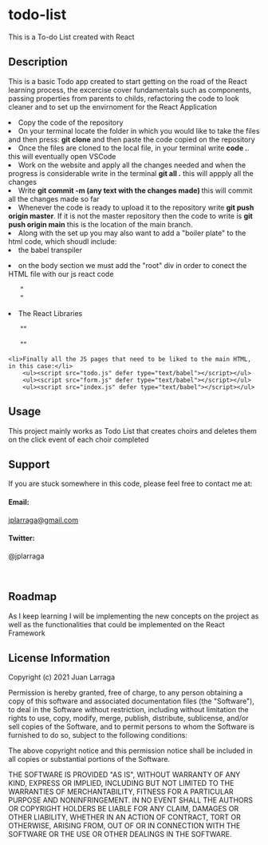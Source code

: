 # todo-list
This is a To-do List created with React

<h2>Description</h2>
<p>This is a basic Todo app created to start getting on the road of the React learning process, the excercise cover fundamentals such as components, passing properties from parents to childs, refactoring the code to look cleaner and to set up the envirnoment for the React Application</p>

<Instalatiom>

<li>Copy the code of the repository</li>
  <li>On your terminal locate the folder in which you would like to take the files and then press: <strong> git clone </strong> and then paste the code copied on the repository</li>
  <li>Once the files are cloned to the local file, in your terminal write <strong>code .</strong>. this will eventually open VSCode </li>
  <li>Work on the website and apply all the changes needed and when the progress is considerable write in the terminal <strong> git all .</strong> this will appply all the changes</li>
  <li>Write <strong> git commit -m (any text with the changes made) </strong> this will commit all the changes made so far</li>
  <li>Whenever the code is ready to upload it to the repository write <strong>git push origin master</strong>. If it is not the master repository then the code to write is <strong>git push origin main</strong> this is the location of the main branch.

<li>Along with the set up you may also want to add a "boiler plate" to the html code, which shoudl include:</li>
    <li>the babel transpiler</li>
        <ul><script src="https://unpkg.com/@babel/standalone/babel.min.js"></script></ul>
    <li>on the body section we must add the "root" div in order to conect the HTML file with our js react code</li>
        <ul>"<div id="root"></div>"</ul>
    <li>The React Libraries</li>
        <ul>"<script src="https://unpkg.com/react/umd/react.development.js" crossorigin></script>"</ul>
        <ul>"<script src="https://unpkg.com/react-dom/umd/react-dom.development.js" crossorigin></script>"</ul>
    
    <li>Finally all the JS pages that need to be liked to the main HTML, in this case:</li>
        <ul><script src="todo.js" defer type="text/babel"></script></ul>
        <ul><script src="form.js" defer type="text/babel"></script></ul>
        <ul><script src="index.js" defer type="text/babel"></script></ul>    

<h2>Usage</h2>

<p>This project mainly works as Todo List that creates choirs and deletes them on the click event of each choir completed</p>

<h2>Support</h2>

 <p>
If you are stuck somewhere in this code, please feel free to contact me at:
</p>
<h4>Email:</h4>

<a href="mailto:jplarraga@gmail.com">jplarraga@gmail.com</a>

<h4>Twitter:</h4>

<p>@jplarraga</p>
<br>

<h2>Roadmap</h2>
<p>As I keep learning I will be implementing the new concepts on the project as well as the functionalities that could be implemented on the React Framework</p>

<h2>License Information</h2>
<p>Copyright (c) 2021 Juan Larraga

Permission is hereby granted, free of charge, to any person obtaining a copy of this software and associated documentation files (the "Software"), to deal in the Software without restriction, including without limitation the rights to use, copy, modify, merge, publish, distribute, sublicense, and/or sell copies of the Software, and to permit persons to whom the Software is furnished to do so, subject to the following conditions:

The above copyright notice and this permission notice shall be included in all copies or substantial portions of the Software.

THE SOFTWARE IS PROVIDED "AS IS", WITHOUT WARRANTY OF ANY KIND, EXPRESS OR IMPLIED, INCLUDING BUT NOT LIMITED TO THE WARRANTIES OF MERCHANTABILITY, FITNESS FOR A PARTICULAR PURPOSE AND NONINFRINGEMENT. IN NO EVENT SHALL THE AUTHORS OR COPYRIGHT HOLDERS BE LIABLE FOR ANY CLAIM, DAMAGES OR OTHER LIABILITY, WHETHER IN AN ACTION OF CONTRACT, TORT OR OTHERWISE, ARISING FROM, OUT OF OR IN CONNECTION WITH THE SOFTWARE OR THE USE OR OTHER DEALINGS IN THE SOFTWARE. </p>

<br>

